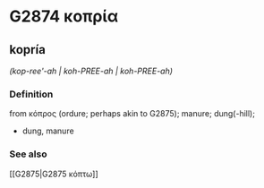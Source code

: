 # G2874 κοπρία

## kopría

_(kop-ree'-ah | koh-PREE-ah | koh-PREE-ah)_

### Definition

from κόπρος (ordure; perhaps akin to G2875); manure; dung(-hill); 

- dung, manure

### See also

[[G2875|G2875 κόπτω]]
